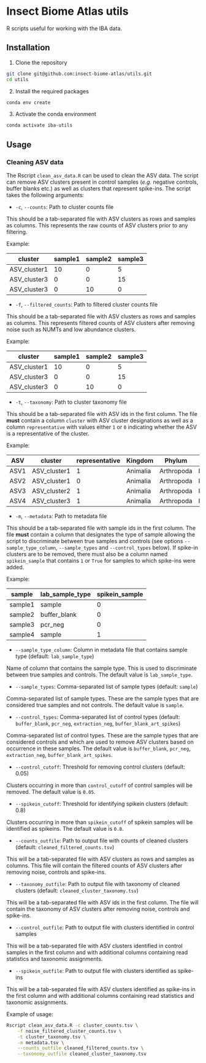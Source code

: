 # Insect Biome Atlas utils

R scripts useful for working with the IBA data.


## Installation


1. Clone the repository
```bash
git clone git@github.com:insect-biome-atlas/utils.git
cd utils
```

2. Install the required packages
```bash
conda env create
```

3. Activate the conda environment
```bash
conda activate iba-utils
```

## Usage

### Cleaning ASV data

The Rscript `clean_asv_data.R` can be used to clean the ASV data. The script can
remove ASV clusters present in control samples (_e.g._ negative controls, buffer
blanks etc.) as well as clusters that represent spike-ins. The script takes the
following arguments:

- `-c`, `--counts`: Path to cluster counts file

This should be a tab-separated file with ASV clusters as rows and samples
as columns. This represents the raw counts of ASV clusters prior to any
filtering.

Example:

| cluster      | sample1 | sample2 | sample3 |
|--------------|---------|---------|---------|
| ASV_cluster1 | 10      |       0 |       5 |
| ASV_cluster3 |  0      |       0 |      15 |
| ASV_cluster3 |  0      |      10 |       0 |

- `-f`, `--filtered_counts`: Path to filtered cluster counts file

This should be a tab-separated file with ASV clusters as rows and samples
as columns. This represents filtered counts of ASV clusters after removing
noise such as NUMTs and low abundance clusters.

Example:

| cluster      | sample1 | sample2 | sample3 |
|--------------|---------|---------|---------|
| ASV_cluster1 | 10      |       0 |       5 |
| ASV_cluster3 |  0      |       0 |      15 |
| ASV_cluster3 |  0      |      10 |       0 |

- `-t`, `--taxonomy`: Path to cluster taxonomy file

This should be a tab-separated file with ASV ids in the first column. The
file **must** contain a column `cluster` with ASV cluster designations as well
as a column `representative` with values either `1` or `0` indicating whether
the ASV is a representative of the cluster.

Example:

| ASV | cluster      | representative | Kingdom  | Phylum     | Class   | ... |
|-----|--------------|----------------|----------|------------|---------|-----|
| ASV1| ASV_cluster1 |              1 | Animalia | Arthropoda | Insecta | ... |
| ASV2| ASV_cluster1 |              0 | Animalia | Arthropoda | Insecta | ... |
| ASV3| ASV_cluster2 |              1 | Animalia | Arthropoda | Insecta | ... |
| ASV4| ASV_cluster3 |              1 | Animalia | Arthropoda | Insecta | ... |

- `-m`, `--metadata`: Path to metadata file

This should be a tab-separated file with sample ids in the first column. The
file **must** contain a column that designates the type of sample allowing the
script to discriminate between true samples and controls (see options
`--sample_type_column`, `--sample_types` and `--control_types` below). If
spike-in clusters are to be removed, there must also be a column named
`spikein_sample` that contains `1` or `True` for samples to which spike-ins were
added.

Example:

| sample | lab_sample_type | spikein_sample |
|--------|-----------------|----------------|
| sample1| sample          | 0              |
| sample2| buffer_blank    | 0              |
| sample3| pcr_neg         | 0              |
| sample4| sample          | 1              |


- `--sample_type_column`: Column in metadata file that contains sample type (default: `lab_sample_type`)

Name of column that contains the sample type. This is used to discriminate between
true samples and controls. The default value is `lab_sample_type`.

- `--sample_types`: Comma-separated list of sample types (default: `sample`)

Comma-separated list of sample types. These are the sample types that are considered
true samples and not controls. The default value is `sample`.

- `--control_types`: Comma-separated list of control types (default: `buffer_blank`, `pcr_neg`, `extraction_neg`, `buffer_blank_art_spikes`)

Comma-separated list of control types. These are the sample types that are considered
controls and which are used to remove ASV clusters based on occurrence in these
samples. The default value is `buffer_blank`, `pcr_neg`, `extraction_neg`, `buffer_blank_art_spikes`.

- `--control_cutoff`: Threshold for removing control clusters (default: 0.05)

Clusters occurring in more than `control_cutoff` of control samples will be
removed. The default value is `0.05`.

- `--spikein_cutoff`: Threshold for identifying spikein clusters (default: 0.8)

Clusters occurring in more than `spikein_cutoff` of spikein samples will be
identified as spikeins. The default value is `0.8`.

- `--counts_outfile`: Path to output file with counts of cleaned clusters (default: `cleaned_filtered_counts.tsv`)

This will be a tab-separated file with ASV clusters as rows and samples as
columns. This file will contain the filtered counts of ASV clusters after
removing noise, controls and spike-ins.

- `--taxonomy_outfile`: Path to output file with taxonomy of cleaned clusters (default: `cleaned_cluster_taxonomy.tsv`)

This will be a tab-separated file with ASV ids in the first column. The file
will contain the taxonomy of ASV clusters after removing noise, controls and
spike-ins.

- `--control_outfile`: Path to output file with clusters identified in control samples

This will be a tab-separated file with ASV clusters identified in control
samples in the first column and with additional columns containing read statistics and taxonomic assignments.

- `--spikein_outfile`: Path to output file with clusters identified as spike-ins

This will be a tab-separated file with ASV clusters identified as spike-ins in
the first column and with additional columns containing read statistics and taxonomic assignments.

Example of usage:
    
```bash
Rscript clean_asv_data.R -c cluster_counts.tsv \
    -f noise_filtered_cluster_counts.tsv \
    -t cluster_taxonomy.tsv \
    -m metadata.tsv \
    --counts_outfile cleaned_filtered_counts.tsv \
    --taxonomy_outfile cleaned_cluster_taxonomy.tsv
```